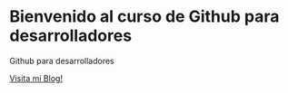 # Bienvenido al curso de Github para desarrolladores

Github para desarrolladores

[Visita mi Blog!](https://antonio-castillo.com)
